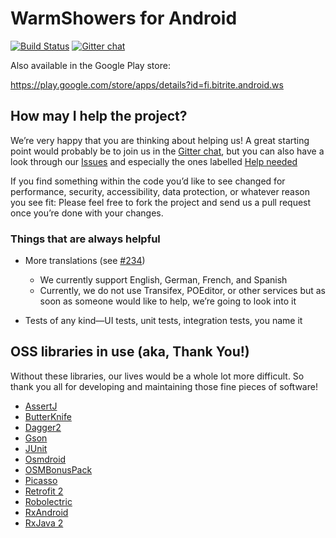 # WarmShowers for Android

[![Build Status](https://travis-ci.org/warmshowers/wsandroid.svg?branch=master)](https://travis-ci.org/warmshowers/wsandroid) [![Gitter chat](https://badges.gitter.im/warmshowers-wsandroid/Lobby.png)](https://gitter.im/warmshowers-wsandroid/Lobby)


Also available in the Google Play store:

https://play.google.com/store/apps/details?id=fi.bitrite.android.ws

## How may I help the project?

We’re very happy that you are thinking about helping us!
A great starting point would probably be to join us in the [Gitter chat](https://gitter.im/warmshowers-wsandroid/Lobby), but you can also have a look through our [Issues](https://github.com/warmshowers/wsandroid/issues) and especially the ones labelled [Help needed](https://github.com/warmshowers/wsandroid/labels/Help%20needed)

If you find something within the code you’d like to see changed for performance, security, accessibility, data protection, or whatever reason you see fit: Please feel free to fork the project and send us a pull request once you’re done with your changes.

### Things that are always helpful

* More translations (see [#234](https://github.com/warmshowers/wsandroid/issues/234))
  * We currently support English, German, French, and Spanish
  * Currently, we do not use Transifex, POEditor, or other services but as soon as someone would like to help, we’re going to look into it

* Tests of any kind—UI tests, unit tests, integration tests, you name it

## OSS libraries in use (aka, Thank You!)

Without these libraries, our lives would be a whole lot more difficult. So thank you all for developing and maintaining those fine pieces of software!

* [AssertJ](https://github.com/joel-costigliola/assertj-core)
* [ButterKnife](https://github.com/JakeWharton/butterknife)
* [Dagger2](https://github.com/google/dagger)
* [Gson](https://github.com/google/gson)
* [JUnit](https://github.com/junit-team/junit4)
* [Osmdroid](https://osmdroid.github.io/osmdroid)
* [OSMBonusPack](https://github.com/MKergall/osmbonuspack)
* [Picasso](https://github.com/square/picasso)
* [Retrofit 2](https://github.com/square/retrofit)
* [Robolectric](https://github.com/robolectric/robolectric)
* [RxAndroid](https://github.com/ReactiveX/RxAndroid)
* [RxJava 2](https://github.com/ReactiveX/RxJava)
